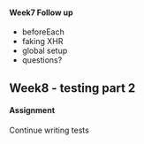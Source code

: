 #### Week7 Follow up
* beforeEach
* faking XHR
* global setup
* questions?

Week8 - testing part 2
---------------

#### Assignment 
Continue writing tests
